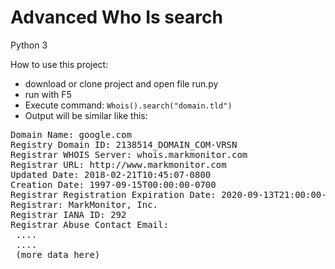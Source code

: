 # Advanced Who Is search
Python 3

How to use this project:
- download or clone project and open file run.py
- run with F5 
- Execute command: <code>Whois().search("domain.tld")</code>
- Output will be similar like this: 
<pre>
Domain Name: google.com
Registry Domain ID: 2138514_DOMAIN_COM-VRSN
Registrar WHOIS Server: whois.markmonitor.com
Registrar URL: http://www.markmonitor.com
Updated Date: 2018-02-21T10:45:07-0800
Creation Date: 1997-09-15T00:00:00-0700
Registrar Registration Expiration Date: 2020-09-13T21:00:00-0700
Registrar: MarkMonitor, Inc.
Registrar IANA ID: 292
Registrar Abuse Contact Email: 
 ....
 ....
 (more data here)
</pre>
